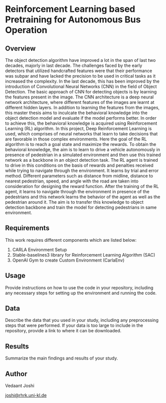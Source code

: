 # Reinforcement Learning based Pretraining for Autonomous Bus Operation

## Overview

The object detection algorithm have improved a lot in the span of last two decades, majorly in last decade. The challenges faced by the early detectors that utilized handcrafted features were that their performance was subpar and have lacked the precision to be used in critical tasks as it increased the complexity. In the last decade, this has been improved by the introduction of Convolutional Neural Networks (CNN) in the field of Object Detection. The basic approach of CNN for detecting objects is by learning the features present in the image. The CNN architecture is a deep neural network architecture, where different features of the images are learnt at different hidden layers. In addition to learning the features from the images, this master thesis aims to inculcate the behavioral knowledge into the object detection model and evaluate if the model performs better. In order to achieve this, the behavioral knowledge is acquired using Reinforcement Learning (RL) algorithm. In this project, Deep Reinforcement Learning is used, which comprises of neural networks that learn to take decisions that are favorable in those complex environments. Here the goal of the RL algorithm is to reach a goal state and maximize the rewards. To obtain the behavioral knowledge, the aim is to learn to drive a vehicle autonomously in presence of pedestrian in a simulated environment and then use this trained network as a backbone in an object detection task. The RL agent is trained to drive in this conditions on the basis of rewards and penalties received while trying to navigate through the environment. It learns by trial and error method. Different parameters such as distance from midline, distance to nearest pedestrian, speed, and angle with the road are taken into consideration for designing the reward function. After the training of the RL agent, it learns to navigate through the environment in presence of the pedestrians and this network learns the behavior of the agent as well as the pedestrian around it. The aim is to transfer this knowledge to object detection backbone and train the model for detecting pedestrians in same environment.

## Requirements

This work requires different components which are listed below:

1. CARLA Environment Setup
2. Stable-baselines3 library for Reinforcement Learning Algorithm (SAC)
3. OpenAI Gym to create Custom Environment (CarlaEnv)

## Usage

Provide instructions on how to use the code in your repository, including any necessary steps for setting up the environment and running the code.

## Data

Describe the data that you used in your study, including any preprocessing steps that were performed. If your data is too large to include in the repository, provide a link to where it can be downloaded.

## Results

Summarize the main findings and results of your study.

## Author

Vedaant Joshi

joshi@rhrk.uni-kl.de
